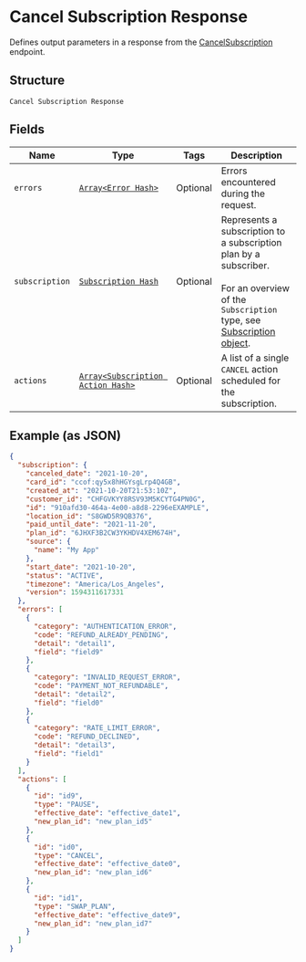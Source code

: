 
# Cancel Subscription Response

Defines output parameters in a response from the
[CancelSubscription](../../doc/api/subscriptions.md#cancel-subscription) endpoint.

## Structure

`Cancel Subscription Response`

## Fields

| Name | Type | Tags | Description |
|  --- | --- | --- | --- |
| `errors` | [`Array<Error Hash>`](../../doc/models/error.md) | Optional | Errors encountered during the request. |
| `subscription` | [`Subscription Hash`](../../doc/models/subscription.md) | Optional | Represents a subscription to a subscription plan by a subscriber.<br><br>For an overview of the `Subscription` type, see<br>[Subscription object](https://developer.squareup.com/docs/subscriptions-api/overview#subscription-object-overview). |
| `actions` | [`Array<Subscription Action Hash>`](../../doc/models/subscription-action.md) | Optional | A list of a single `CANCEL` action scheduled for the subscription. |

## Example (as JSON)

```json
{
  "subscription": {
    "canceled_date": "2021-10-20",
    "card_id": "ccof:qy5x8hHGYsgLrp4Q4GB",
    "created_at": "2021-10-20T21:53:10Z",
    "customer_id": "CHFGVKYY8RSV93M5KCYTG4PN0G",
    "id": "910afd30-464a-4e00-a8d8-2296eEXAMPLE",
    "location_id": "S8GWD5R9QB376",
    "paid_until_date": "2021-11-20",
    "plan_id": "6JHXF3B2CW3YKHDV4XEM674H",
    "source": {
      "name": "My App"
    },
    "start_date": "2021-10-20",
    "status": "ACTIVE",
    "timezone": "America/Los_Angeles",
    "version": 1594311617331
  },
  "errors": [
    {
      "category": "AUTHENTICATION_ERROR",
      "code": "REFUND_ALREADY_PENDING",
      "detail": "detail1",
      "field": "field9"
    },
    {
      "category": "INVALID_REQUEST_ERROR",
      "code": "PAYMENT_NOT_REFUNDABLE",
      "detail": "detail2",
      "field": "field0"
    },
    {
      "category": "RATE_LIMIT_ERROR",
      "code": "REFUND_DECLINED",
      "detail": "detail3",
      "field": "field1"
    }
  ],
  "actions": [
    {
      "id": "id9",
      "type": "PAUSE",
      "effective_date": "effective_date1",
      "new_plan_id": "new_plan_id5"
    },
    {
      "id": "id0",
      "type": "CANCEL",
      "effective_date": "effective_date0",
      "new_plan_id": "new_plan_id6"
    },
    {
      "id": "id1",
      "type": "SWAP_PLAN",
      "effective_date": "effective_date9",
      "new_plan_id": "new_plan_id7"
    }
  ]
}
```

